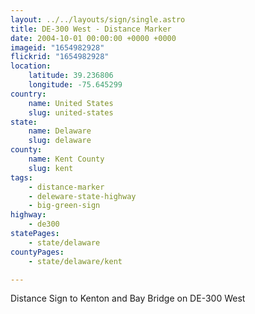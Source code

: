 ```yaml
---
layout: ../../layouts/sign/single.astro
title: DE-300 West - Distance Marker
date: 2004-10-01 00:00:00 +0000 +0000
imageid: "1654982928"
flickrid: "1654982928"
location:
    latitude: 39.236806
    longitude: -75.645299
country:
    name: United States
    slug: united-states
state:
    name: Delaware
    slug: delaware
county:
    name: Kent County
    slug: kent
tags:
    - distance-marker
    - deleware-state-highway
    - big-green-sign
highway:
    - de300
statePages:
    - state/delaware
countyPages:
    - state/delaware/kent

---
```

Distance Sign to Kenton and Bay Bridge on DE-300 West